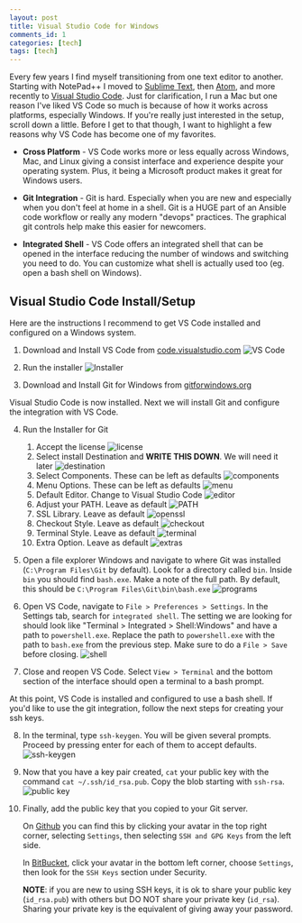 ```yaml
---
layout: post
title: Visual Studio Code for Windows
comments_id: 1
categories: [tech]
tags: [tech]
---
```


Every few years I find myself transitioning from one text editor to another. Starting with NotePad++ I moved to [Sublime Text](http://www.sublimetext.com), then [Atom](https://atom.io), and more recently to [Visual Studio Code](https://code.visualstudio.com). Just for clarification, I run a Mac but one reason I've liked VS Code so much is because of how it works across platforms, especially Windows. If you're really just interested in the setup, scroll down a little. Before I get to that though, I want to highlight a few reasons why VS Code has become one of my favorites.

* **Cross Platform** - VS Code works more or less equally across Windows, Mac, and Linux giving a consist interface and experience despite your operating system. Plus, it being a Microsoft product makes it great for Windows users.

* **Git Integration** - Git is hard. Especially when you are new and especially when you don't feel at home in a shell. Git is a HUGE part of an Ansible code workflow or really any modern "devops" practices. The graphical git controls help make this easier for newcomers.

* **Integrated Shell** - VS Code offers an integrated shell that can be opened in the interface reducing the number of windows and switching you need to do. You can customize what shell is actually used too (eg. open a bash shell on Windows).

## Visual Studio Code Install/Setup

Here are the instructions I recommend to get VS Code installed and configured on a Windows system.

1. Download and Install VS Code from [code.visualstudio.com](https://code.visualstudio.com)
![VS Code](/images/posts/1.png)

2. Run the installer
![Installer](/images/posts/2.png)

3. Download and Install Git for Windows from [gitforwindows.org](https://gitforwindows.org)

Visual Studio Code is now installed. Next we will install Git and configure the integration with VS Code. 

4. Run the Installer for Git
    1. Accept the license ![license](/images/posts/4.png)
    2. Select install Destination and __WRITE THIS DOWN__. We will need it later ![destination](/images/posts/5.png)
    3. Select Components. These can be left as defaults ![components](/images/posts/6.png)
    4. Menu Options. These can be left as defaults ![menu](/images/posts/7.png)
    5. Default Editor. Change to Visual Studio Code ![editor](/images/posts/8.png)
    6. Adjust your PATH. Leave as default ![PATH](/images/posts/9.png)
    7. SSL Library. Leave as default ![openssl](/images/posts/10.png)
    8. Checkout Style. Leave as default ![checkout](/images/posts/11.png)
    9. Terminal Style. Leave as default ![terminal](/images/posts/12.png)
    10. Extra Option. Leave as default ![extras](/images/posts/13.png)

5. Open a file explorer Windows and navigate to where Git was installed (`C:\Program Files\Git` by default). Look for a directory called `bin`. Inside `bin` you should find `bash.exe`. Make a note of the full path. By default, this should be `C:\Program Files\Git\bin\bash.exe` ![programs](/images/posts/17.png)

6. Open VS Code, navigate to `File > Preferences > Settings`. In the Settings tab, search for `integrated shell`. The setting we are looking for should look like "Terminal > Integrated > Shell:Windows" and have a path to `powershell.exe`. Replace the path to `powershell.exe` with the path to `bash.exe` from the previous step. Make sure to do a `File > Save` before closing. ![shell](/images/posts/16.png)

7. Close and reopen VS Code. Select `View > Terminal` and the bottom section of the interface should open a terminal to a bash prompt.

At this point, VS Code is installed and configured to use a bash shell. If you'd like to use the git integration, follow the next steps for creating your ssh keys. 

8. In the terminal, type `ssh-keygen`. You will be given several prompts. Proceed by pressing enter for each of them to accept defaults. ![ssh-keygen](/images/posts/14.png)

9. Now that you have a key pair created, `cat` your public key with the command `cat ~/.ssh/id_rsa.pub`. Copy the blob starting with `ssh-rsa`. ![public key](/images/posts/15.png
)

10. Finally, add the public key that you copied to your Git server. 

    On [Github](https://github.com) you can find this by clicking your avatar in the top right corner, selecting `Settings`, then selecting `SSH and GPG Keys` from the left side.

    In [BitBucket](https://bitbucket.org), click your avatar in the bottom left corner, choose `Settings`, then look for the `SSH Keys` section under Security.

    **NOTE**: if you are new to using SSH keys, it is ok to share your public key (`id_rsa.pub`) with others but DO NOT share your private key (`id_rsa`). Sharing your private key is the equivalent of giving away your password.